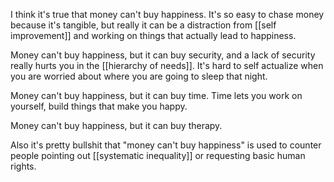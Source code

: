 I think it's true that money can't buy happiness. It's so easy to chase money because it's tangible, but really it can be a distraction from [[self improvement]] and working on things that actually lead to happiness.

Money can't buy happiness, but it can buy security, and a lack of security really hurts you in the [[hierarchy of needs]]. It's hard to self actualize when you are worried about where you are going to sleep that night.

Money can't buy happiness, but it can buy time. Time lets you work on yourself, build things that make you happy.

Money can't buy happiness, but it can buy therapy.

Also it's pretty bullshit that "money can't buy happiness" is used to counter people pointing out [[systematic inequality]] or requesting basic human rights.

